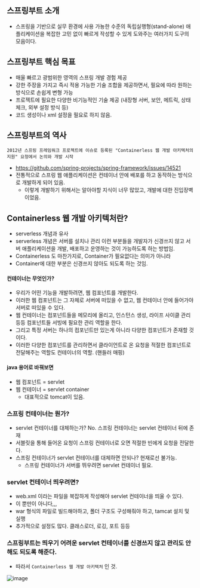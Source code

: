 ## 스프링부트 소개
 * 스프링을 기반으로 실무 환경에 사용 가뇽한 수준의 독립실행형(stand-alone) 애플리케이션을 복잡한 고민 없이 빠르게 작성할 수 있게 도와주는 여러가지 도구의 모음이다.

## 스프링부트 핵심 목표
 * 매울 빠르고 광범위한 영역의 스프링 개발 경험 제공
 * 강한 주장을 가지고 즉시 적용 가능한 기술 조합을 제공하면서, 필요에 따라 원하는 방식으로 손쉽게 변형 가능
 * 프로젝트에 필요한 다양한 비기능적인 기술 제공 (내장형 서버, 보안, 메트릭, 상태 체크, 외부 설정 방식 등)
 * 코드 생성이나 xml 설정을 필요로 하지 않음.

## 스프링부트의 역사
`2012년 스프링 프레임워크 프로젝트에 이슈로 등록된 "Containerless 웹 개발 아키텍처의 지원" 요청에서 논의와 개발 시작`
 * https://github.com/spring-projects/spring-framework/issues/14521
 * 전통적으로 스프링 웹 애플리케이션은 컨테이너 안에 배포를 하고 동작하는 방식으로 개발하게 되어 있음.
   * 이렇게 개발하기 위해서는 알아야할 지식이 너무 많았고, 개발에 대한 진입장벽이었음.

## Containerless 웹 개발 아키텍처란?
 * serverless 개념과 유사
 * serverless 개념은 서버를 설치나 관리 이런 부분들을 개발자가 신경쓰지 않고 서버 애플리케이션을 개발, 배포하고 운영하는 것이 가능하도록 하는 방법임.
 * Containerless 도 마찬가지로, Container가 필요없다는 의미가 아니라
 * Container에 대한 부분은 신경쓰지 않아도 되도록 하는 것임.

#### 컨테이너는 무엇인가?
 * 우리가 어떤 기능을 개발하려면, 웹 컴포넌트를 개발한다.
 * 이러한 웹 컴포넌트는 그 자체로 서버에 떠있을 수 없고, 웹 컨테이너 안에 들어가야 서버로 떠있을 수 있다.
 * 웹 컨테이너는 컴포넌트들을 메모리에 올리고, 인스턴스 생성, 라이프 사이클 관리 등등 컴포넌트들 서빙에 필요한 관리 역할을 한다.
 * 그리고 특정 서버는 하나의 컴포넌트만 있는게 아니라 다양한 컴포넌트가 존재할 것이다.
 * 이러한 다양한 컴포넌트를 관리하면서 클라이언트로 온 요청을 적절한 컴포넌트로 전달해주는 역할도 컨테이너의 역할. (핸들러 매핑)

#### java 용어로 바꿔보면
 * 웹 컴포넌트 = servlet
 * 웹 컨테이너 = servlet container
    * 대표적으로 tomcat이 있음.

### 스프링 컨테이너는 뭔가?
 * servlet 컨테이너를 대체하는가? No. 스프링 컨테이너는 servlet 컨테이너 뒤에 존재
 * 서블릿을 통해 들어온 요청이 스프링 컨테이너로 오면 적절한 빈에게 요청을 전달한다.
 * 스프링 컨테이너가 servlet 컨테이너를 대체하면 안되나? 현재로선 불가능.
    * 스프링 컨테이너가 서버를 뛰우려면 servlet 컨테이너 필요.

### servlet 컨테이너 띄우려면?
 * web.xml 이라는 파일을 복잡하게 작성해야 servlet 컨테이너을 띄울 수 있다.
 * 이 뿐만이 아니다,,,
 * war 형식의 파일로 빌드해야하고, 폴더 구조도 구성해줘야 하고, tamcat 설치 및 실행
 * 추가적으로 설정도 많다. 클래스로더, 로깅, 포트 등등

### 스프링부트는 띄우기 어려운 servlet 컨테이너를 신경쓰지 않고 관리도 안해도 되도록 해준다. 
 * 따라서 `Containerless 웹 개발 아키텍처` 인 것.



![image](https://github.com/user-attachments/assets/ed75659f-35f8-4dbf-a2cf-20248a524cdf)




